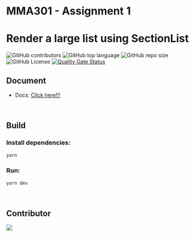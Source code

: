 # MMA301 - Assignment 1

# Render a large list using SectionList

![GitHub contributors](https://img.shields.io/github/contributors/MMA301-17C/assignment-1)
![GitHub top language](https://img.shields.io/github/languages/top/MMA301-17C/assignment-1)
![GitHub repo size](https://img.shields.io/github/repo-size/MMA301-17C/assignment-1)
![GitHub License](https://img.shields.io/github/license/MMA301-17C/assignment-1)
[![Quality Gate Status](https://sonarcloud.io/api/project_badges/measure?project=MMA301-17C_assignment-1&metric=alert_status)](https://sonarcloud.io/summary/new_code?id=MMA301-17C_assignment-1)

## Document
- Docs: [Click here!!!](docs/Assignment%201.pdf)
  
<br>

## Build

### Install dependencies:

```bash
yarn 
```

### Run:

```bash
yarn dev
```

<br>

## Contributor
<a href="https://github.com/MMA301-17C/assignment-1/graphs/contributors">
  <img src="https://contrib.rocks/image?repo=MMA301-17C/assignment-1" />
</a>
